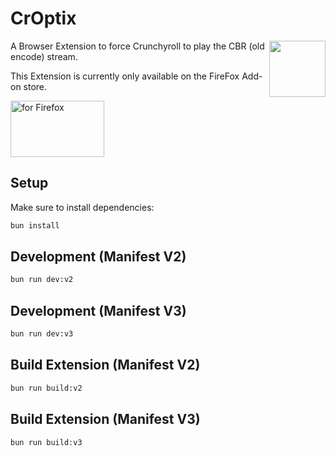 # CrOptix
<img align="right" width="90" height="90" src="https://github.com/user-attachments/assets/c4c938aa-2611-4ed8-8862-2ceb5bfc56a4">

A Browser Extension to force Crunchyroll to play the CBR (old encode) stream.

This Extension is currently only available on the FireFox Add-on store.

[<img lign="right" width="150" height="90" src="https://blog.mozilla.org/addons/files/2020/04/get-the-addon-fx-apr-2020.svg" alt="for Firefox" height="60px">](https://addons.mozilla.org/de/firefox/addon/croptix/)

## Setup

Make sure to install dependencies:

```bash
bun install
```

## Development (Manifest V2)
```bash
bun run dev:v2
```

## Development (Manifest V3)
```bash
bun run dev:v3
```

## Build Extension (Manifest V2)
```bash
bun run build:v2
```

## Build Extension (Manifest V3)
```bash
bun run build:v3
```
